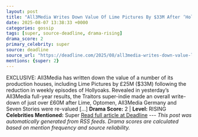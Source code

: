 ```yaml
---
layout: post
title: "All3Media Writes Down Value Of Lime Pictures By $33M After ‘Hollyoaks’ Cuts"
date: 2025-08-07 13:38:33 +0000
categories: gossip
tags: [super, source-deadline, drama-rising]
drama_score: 2
primary_celebrity: super
source: deadline
source_url: "https://deadline.com/2025/08/all3media-writes-down-value-lime-pictures-hollyoaks-cuts-1236479814/"
mentions: {super: 2}
---
```


EXCLUSIVE: All3Media has written down the value of a number of its production houses, including Lime Pictures by £25M ($33M) following the reduction in weekly episodes of Hollyoaks. Revealed in yesterday’s All3Media full-year results, the Traitors super-indie made an overall write-down of just over £60M after Lime, Optomen, All3Media Germany and Seven Stories were re-valued […] **Drama Score:** 2 | **Level:** RISING **Celebrities Mentioned:** Super [Read full article at Deadline](https://deadline.com/2025/08/all3media-writes-down-value-lime-pictures-hollyoaks-cuts-1236479814/) --- *This post was automatically generated from RSS feeds. Drama scores are calculated based on mention frequency and source reliability.*